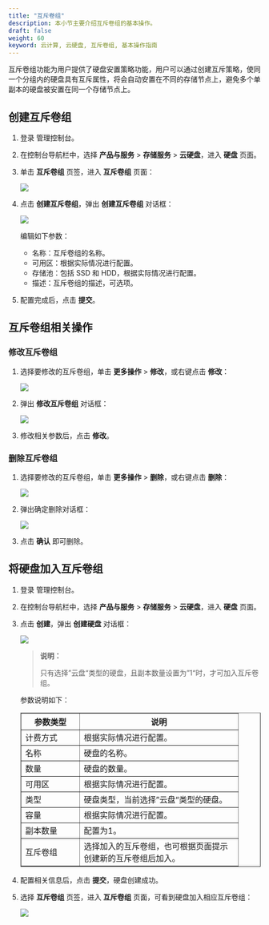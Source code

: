 ```yaml
---
title: "互斥卷组"
description: 本小节主要介绍互斥卷组的基本操作。
draft: false
weight: 60
keyword: 云计算, 云硬盘, 互斥卷组, 基本操作指南
---
```


互斥卷组功能为用户提供了硬盘安置策略功能，用户可以通过创建互斥策略，使同一个分组内的硬盘具有互斥属性，将会自动安置在不同的存储节点上，避免多个单副本的硬盘被安置在同一个存储节点上。

## 创建互斥卷组

1. 登录 管理控制台。

2. 在控制台导航栏中，选择 **产品与服务** > **存储服务** > **云硬盘**，进入 **硬盘** 页面。

3. 单击 **互斥卷组** 页签，进入 **互斥卷组** 页面：

   ![](/storage/disk/_images/mutex_volumegroup_1.png)

4. 点击 **创建互斥卷组**，弹出 **创建互斥卷组** 对话框：

   ![](/storage/disk/_images/mutex_volumegroup_2.png)

   编辑如下参数：

   - 名称：互斥卷组的名称。
   - 可用区：根据实际情况进行配置。
   - 存储池：包括 SSD 和 HDD，根据实际情况进行配置。
   - 描述：互斥卷组的描述，可选项。

5. 配置完成后，点击 **提交**。

## 互斥卷组相关操作

### 修改互斥卷组

1. 选择要修改的互斥卷组，单击 **更多操作** > **修改**，或右键点击 **修改**：

   ![](/storage/disk/_images/mutex_volumegroup_3.png)

2. 弹出 **修改互斥卷组** 对话框：

   ![](/storage/disk/_images/mutex_volumegroup_4.png)

3. 修改相关参数后，点击 **修改**。

### 删除互斥卷组

1. 选择要修改的互斥卷组，单击 **更多操作** > **删除**，或右键点击 **删除**：

   ![](/storage/disk/_images/mutex_volumegroup_5.png)

2. 弹出确定删除对话框：

   ![](/storage/disk/_images/mutex_volumegroup_6.png)

3. 点击 **确认** 即可删除。

## 将硬盘加入互斥卷组

1. 登录 管理控制台。

2. 在控制台导航栏中，选择 **产品与服务** > **存储服务** > **云硬盘**，进入 **硬盘** 页面。

3. 点击 **创建**，弹出 **创建硬盘** 对话框：

   ![](/storage/disk/_images/mutex_volumegroup_7.png)

   > **说明：**
   >
   > 只有选择”云盘“类型的硬盘，且副本数量设置为”1“时，才可加入互斥卷组。

   参数说明如下：

   <table border="1">
       <tr>
           <th width="100">参数类型</th>
           <th width="300">说明</th>
       </tr>
       <tr>
           <td>计费方式</td>
           <td>根据实际情况进行配置。</td>
       </tr>
       <tr>
           <td>名称</td>
           <td>硬盘的名称。</td>
       </tr>
         <tr>
           <td>数量</td>
           <td>硬盘的数量。</td>
       </tr>
       <tr>
           <td>可用区</td>
           <td>根据实际情况进行配置。</td>
       </tr>
     <tr>
           <td>类型</td>
           <td>硬盘类型，当前选择”云盘“类型的硬盘。</td>
       </tr>
     <tr>
           <td>容量</td>
           <td>根据实际情况进行配置。</td>
       </tr>
     <tr>
           <td>副本数量</td>
           <td>配置为1。</td>
       </tr>
     <tr>
           <td>互斥卷组</td>
           <td>选择加入的互斥卷组，也可根据页面提示创建新的互斥卷组后加入。</td>
       </tr>
   </table>

4. 配置相关信息后，点击 **提交**，硬盘创建成功。

5. 选择 **互斥卷组** 页签，进入 **互斥卷组** 页面，可看到硬盘加入相应互斥卷组：

   ![](/storage/disk/_images/mutex_volumegroup_8.png)

